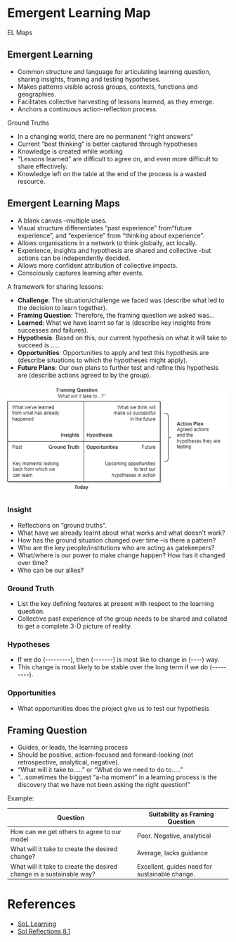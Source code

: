 # Emergent Learning Map

EL Maps

## Emergent Learning

- Common structure and language for articulating learning question, sharing insights, framing and testing hypotheses.
- Makes patterns visible across groups, contexts, functions and geographies.
- Facilitates collective harvesting of lessons learned, as they emerge.
- Anchors a continuous action-reflection process.

Ground Truths

- In a changing world, there are no permanent “right answers”
- Current “best thinking” is better captured through hypotheses
- Knowledge is created while working
- “Lessons learned” are difficult to agree on, and even more difficult to share effectively.
- Knowledge left on the table at the end of the process is a wasted resource.

## Emergent Learning Maps 

- A blank canvas –multiple uses.
- Visual structure differentiates “past experience” from“future experience”, and “experience” from “thinking about experience”.
- Allows organisations in a network to think globally, act locally.
- Experience, insights and hypothesis are shared and collective -but actions can be independently decided.
- Allows more confident attribution of collective impacts.
- Consciously captures learning after events.

A framework for sharing lessons:

- **Challenge**: The situation/challenge we faced was (describe what led to the decision to learn together).
- **Framing Question**: Therefore, the framing question we asked was...
- **Learned**: What we have learnt so far is (describe key insights from successes and failures).
- **Hypothesis**: Based on this, our current hypothesis on what it will take to succeed is …..
- **Opportunities**: Opportunities to apply and test this hypothesis are (describe situations to which the hypotheses might apply).
- **Future Plans**: Our own plans to further test and refine this hypothesis are (describe actions agreed to by the group).

![Emergent Learning Map](ELmap.png)

### Insight

- Reflections on “ground truths”.
- What have we already learnt about what works and what doesn't work?
- How has the ground situation changed over time –is there a pattern?
- Who are the key people/institutions who are acting as gatekeepers?
- What/where is our power to make change happen? How has it changed over time?
- Who can be our allies?

### Ground  Truth

- List the key defining features at present with respect to the learning question.
- Collective past experience of the group needs to be shared and collated to get a complete 3-D picture of reality.

### Hypotheses

- If we do (---------), then (-------) is most like to change in (----) way.
- This change is most likely to be stable over the long term if we do (---------).

### Opportunities

- What opportunities does the project give us to test our hypothesis

## Framing Question

- Guides, or leads, the learning process
- Should be positive, action-focused and forward-looking (not retrospective, analytical, negative).
- “What will it take to.....” or “What do we need to do to.....”
- “...sometimes the biggest “a-ha moment” in a learning process is the discovery that we have not been asking the right question!”

Example:

| Question                                                     | Suitability as Framing Question                |
| ------------------------------------------------------------ | ---------------------------------------------- |
| How can we get others to agree to our model                  | Poor.  Negative, analytical                    |
| What will it take to create the desired change?              | Average, lacks guidance                        |
| What will it take to create the desired change in a sustainable way? | Excellent, guides need for sustainable change. |

# References 

- [SoL Learning](https://www.solonline.org/)
- [Sol Reflections 8.1](https://www.solonline.org/wp-content/uploads/2018/08/sol_reflections_8.1.pdf)